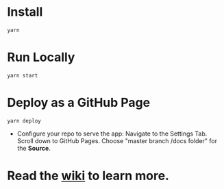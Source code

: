 # Install

    yarn

# Run Locally

    yarn start

# Deploy as a GitHub Page

    yarn deploy

* Configure your repo to serve the app:
  Navigate to the Settings Tab. Scroll down to GitHub Pages. Choose "master branch /docs folder" for the **Source**.

# Read the [wiki](https://github.com/spinlock99/todo-pwa/wiki) to learn more.
